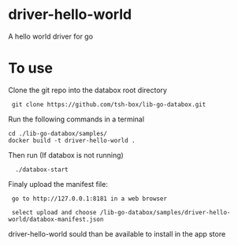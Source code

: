# driver-hello-world

A hello world driver for go


# To use 

Clone the git repo into the databox root directory 

     git clone https://github.com/tsh-box/lib-go-databox.git

Run the following commands in a terminal 

```
cd ./lib-go-databox/samples/
docker build -t driver-hello-world .
```
    
 Then run (If databox is not running)
 
      ./databox-start 
      

Finaly upload the manifest file:
 
     go to http://127.0.0.1:8181 in a web browser
     
     select upload and choose /lib-go-databox/samples/driver-hello-world/databox-manifest.json
     
     
 driver-hello-world sould than be available to install in the app store 
 
   

